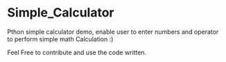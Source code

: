 # Simple_Calculator
Pthon simple calculator demo, enable user to enter numbers and operator to perform simple math Calculation :)

Feel Free to contribute and use the code written.

